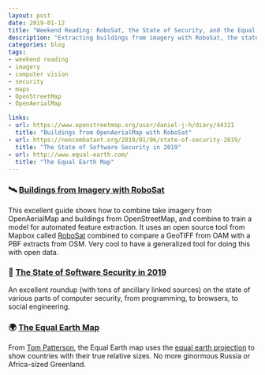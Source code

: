 ```yaml
---
layout: post
date: 2019-01-12
title: "Weekend Reading: RoboSat, the State of Security, and the Equal Earth Map"
description: "Extracting buildings from imagery with RoboSat, the state of security in 2019, and the equal earth map."
categories: blog
tags:
- weekend reading
- imagery
- computer vision
- security
- maps
- OpenStreetMap
- OpenAerialMap

links:
- url: https://www.openstreetmap.org/user/daniel-j-h/diary/44321
  title: "Buildings from OpenAerialMap with RoboSat"
- url: https://noncombatant.org/2019/01/06/state-of-security-2019/
  title: "The State of Software Security in 2019"
- url: http://www.equal-earth.com/
  title: "The Equal Earth Map"
---
```


### 🛰 [Buildings from Imagery with RoboSat](https://www.openstreetmap.org/user/daniel-j-h/diary/44321 "Building Extraction from Imagery with RoboSat")

This excellent guide shows how to combine take imagery from OpenAerialMap and buildings from OpenStreetMap, and combine to train a model for automated feature extraction. It uses an open source tool from Mapbox called [RoboSat](https://github.com/mapbox/robosat "RoboSat") combined to compare a GeoTIFF from OAM with a PBF extracts from OSM. Very cool to have a generalized tool for doing this with open data.

### 🔐 [The State of Software Security in 2019](https://noncombatant.org/2019/01/06/state-of-security-2019/ "State of Security 2019")

An excellent roundup (with tons of ancillary linked sources) on the state of various parts of computer security, from programming, to browsers, to social engineering.

### 🌍 [The Equal Earth Map](http://www.equal-earth.com/ "Equal Earth Map")

From [Tom Patterson](https://twitter.com/mtnmapper "Tom Patterson Twitter"), the Equal Earth map uses the [equal earth projection](http://www.equal-earth.com/equal-earth-projection.html "Equal Earth Projection") to show countries with their true relative sizes. No more ginormous Russia or Africa-sized Greenland.
